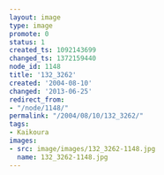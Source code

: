 ```yaml
---
layout: image
type: image
promote: 0
status: 1
created_ts: 1092143699
changed_ts: 1372159440
node_id: 1148
title: '132_3262'
created: '2004-08-10'
changed: '2013-06-25'
redirect_from:
- "/node/1148/"
permalink: "/2004/08/10/132_3262/"
tags:
- Kaikoura
images:
- src: image/images/132_3262-1148.jpg
  name: 132_3262-1148.jpg
---
```


